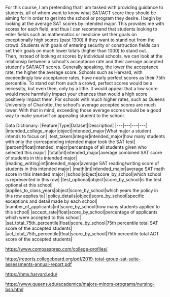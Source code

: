 For this course, I am pretending that I am tasked with providing guidance to students, all of whom want to know what SAT/ACT score they should be aiming for in order to get into the school or program they desire.
I begin by looking at the average SAT scores by intended major.  This provides me with scores for each field, and thus I can recommend that students looking to enter fields such as mathematics or medicine set ther goals on exceptionally high scores (past 1300) if they want to stand out from the crowd.  Students with goals of entering security or construction fields can set their goals on much lower totals (higher than 1000) to stand out.  
Then, instead of looking at scores by individual schools, we can look at the relationsip between a school's acceptance rate and their average accepted student's SAT/ACT scores.  Generally speaking, the lower the acceptance rate, the higher the average score.  Schools such as Harvard, with exceeedingly low acceptance rates, have nearly perfect scores as their 75th percentile.  To stand out from such a crowd, perfect scores would be a necessity, but even then, only by a little.  It would appear that a low score would more harmfully impact your chances than would a high score positively impact them.  For schools with much higher rates, such as Queens University of Charlotte, the school's average accepted scores are much lower.  With that in mind, exceeding those average scores would be a good way to make yourself an appealing student to the school.

Data Dictionary:
|Feature|Type|Dataset|Description|
|---|---|---|---|
|intended_college_major|object|intended_major|What major a student intends to focus on| 
|test_takers|integer|intended_major|how many students with only the corresponding intended major took the SAT test|
|percent|float|intended_major|percentage of all students given who selected this major|
|total|int|intended_major|average combined SAT score of students in this intended major|
|reading_writing|int|intended_major|average SAT reading/writing score of students in this intended major|
|math|int|intended_major|average SAT math score in this intended major|
|school|object|score_by_school|which school is represented in this row|
|test_optional|object|score_by_school|is the test optional at this school|
|applies_to_class_years|object|score_by_school|which years the policy in this row applies to|
|policy_details|object|score_by_school|specific exceptions and detail made by each school|
|number_of_applicants|int|score_by_school|how many students applied to this school|
|accept_rate|float|score_by_school|percentage of applicants which were accepted to this school|
|sat_total_75th_percentile|float|score_by_school|75th percentile total SAT score of the accepted students|
|act_total_75th_percentile|float|score_by_school|75th percentile total ACT score of the accepted students|

https://www.compassprep.com/college-profiles/

https://reports.collegeboard.org/pdf/2019-total-group-sat-suite-assessments-annual-report.pdf

https://hms.harvard.edu/

https://www.queens.edu/academics/majors-minors-programs/nursing-bsn.html
